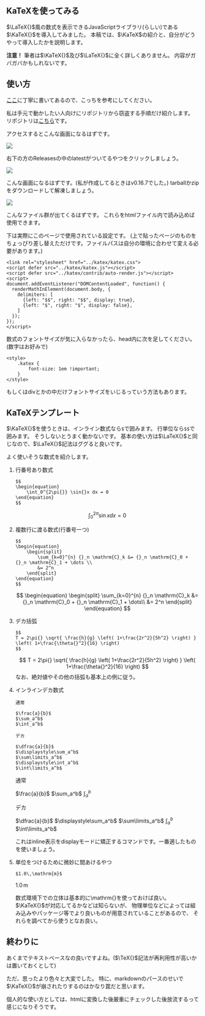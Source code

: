 <!-- KaTex Settings -->
<link rel="stylesheet" href="../katex/katex.css">
<script defer src="../katex/katex.js"></script>
<script defer src="../katex/contrib/auto-render.js"></script>
<script>
document.addEventListener("DOMContentLoaded", function() {
  renderMathInElement(document.body, {
    delimiters: [
      {left: "$$", right: "$$", display: true},
      {left: "$", right: "$", display: false},
    ]
  });
});
</script>

## KaTeXを使ってみる
$\LaTeX{}$風の数式を表示できるJavaScriptライブラリ(らしい)である$\KaTeX{}$を導入してみました。
本稿では、$\KaTeX$の紹介と、自分がどうやって導入したかを説明します。

**注意！**
筆者は$\KaTeX{}$及び$\LaTeX{}$に全く詳しくありません。
内容がガバガバかもしれないです。

## 使い方
[ここ](https://tex2e.github.io/blog/latex/mathjax-to-katex)に丁寧に書いてあるので、こっちを参考にしてください。

私は手元で動かしたい人向けにリポジトリから窃盗する手順だけ紹介します。
リポジトリは[こちら](https://github.com/KaTeX/KaTeX)です。

アクセスするとこんな画面になるはずです。

![](https://res.cloudinary.com/dqoqdn2sk/image/upload/v1687500518/pictures/katex/repo_wdawhk.png)

右下の方のReleasesの中のlatestがついてるやつをクリックしましょう。

![](https://res.cloudinary.com/dqoqdn2sk/image/upload/v1687500518/pictures/katex/latest_jwytzg.png)

こんな画面になるはずです。(私が作成してるときはv0.16.7でした。)
tarballかzipをダウンロードして解凍しましょう。

![](https://res.cloudinary.com/dqoqdn2sk/image/upload/v1687500806/pictures/katex/directory_qpbpmf.png)

こんなファイル群が出てくるはずです。
これらをhtmlファイル内で読み込めば使用できます。

下は実際にこのページで使用されている設定です。
(上で貼ったページのものをちょっぴり差し替えただけです。ファイルパスは自分の環境に合わせて変える必要があります。)

```
<link rel="stylesheet" href="../katex/katex.css">
<script defer src="../katex/katex.js"></script>
<script defer src="../katex/contrib/auto-render.js"></script>
<script>
document.addEventListener("DOMContentLoaded", function() {
  renderMathInElement(document.body, {
    delimiters: [
      {left: "$$", right: "$$", display: true},
      {left: "$", right: "$", display: false},
    ]
  });
});
</script>
```

数式のフォントサイズが気に入らなかったら、head内に次を足してください。(数字はお好みで)

```
<style>
    .katex {
        font-size: 1em !important;
    }
</style>
```

もしくはdivとかの中だけフォントサイズをいじるっていう方法もあります。

## KaTeXテンプレート
$\KaTeX{}$を使うときは、インライン数式なら`$`で囲みます。
行単位なら`$$`で囲みます。
そうしないとうまく動かないです。
基本の使い方は$\LaTeX{}$と同じなので、$\LaTeX{}$記法はググると良いです。

よく使いそうな数式を紹介します。

1. 行番号あり数式
    ```
    $$
    \begin{equation}
        \int_0^{2\pi{}} \sin{}x dx = 0
    \end{equation}
    $$
    ```

    $$
    \begin{equation}
        \int_0^{2\pi{}} \sin{}x dx = 0
    \end{equation}
    $$

1. 複数行に渡る数式(行番号一つ)
    ```
    $$
    \begin{equation}
        \begin{split}
            \sum_{k=0}^{n} {}_n \mathrm{C}_k &= {}_n \mathrm{C}_0 + {}_n \mathrm{C}_1 + \dots \\
            &= 2^n
        \end{split}
    \end{equation}
    $$
    ```

    $$
    \begin{equation}
        \begin{split}
            \sum_{k=0}^{n} {}_n \mathrm{C}_k &= {}_n \mathrm{C}_0 + {}_n \mathrm{C}_1 + \dots\\
            &= 2^n
        \end{split}
    \end{equation}
    $$

1. デカ括弧
    ```
    $$
    T = 2\pi{} \sqrt{ \frac{h}{g} \left( 1+\frac{2r^2}{5h^2} \right) } \left( 1+\frac{\theta{}^2}{16} \right)
    $$
    ```
    $$
T = 2\pi{} \sqrt{ \frac{h}{g} \left( 1+\frac{2r^2}{5h^2} \right) } \left( 1+\frac{\theta{}^2}{16} \right)
    $$
    なお、絶対値やその他の括弧も基本上の例に従う。

1. インラインデカ数式
    ```
    通常

    $\frac{a}{b}$
    $\sum_a^b$
    $\int_a^b$

    デカ

    $\dfrac{a}{b}$
    $\displaystyle\sum_a^b$
    $\sum\limits_a^b$
    $\displaystyle\int_a^b$
    $\int\limits_a^b$
    ```
    通常

    $\frac{a}{b}$
    $\sum_a^b$
    $\int_a^b$

    デカ

    $\dfrac{a}{b}$
    $\displaystyle\sum_a^b$
    $\sum\limits_a^b$
    $\displaystyle\int_a^b$
    $\int\limits_a^b$

    これはinline表示をdisplayモードに矯正するコマンドです。一番適したものを使いましょう。

1. 単位をつけるために微妙に間あけるやつ
    ```
    $1.0\,\mathrm{m}$
    ```
    $1.0\,\mathrm{m}$

    数式環境下での立体は基本的に\mathrm{}を使っておけば良い。
    $\KaTeX{}$が対応してるかなどは知らないが、
    物理単位などによっては組み込みやパッケージ等でより良いものが用意されていることがあるので、
    それらを調べてから使うとなお良い。

## 終わりに
あくまでテキストベースなの良いですよね。($\TeX{}$記法が再利用性が高いかは置いておくとして)

ただ、思ったより色々と大変でした。
特に、markdownのパースのせいで$\KaTeX{}$が崩されたりするのはかなり罠だと思います。

個人的な使い方としては、htmlに変換した後厳重にチェックした後放流するって感じになりそうです。
